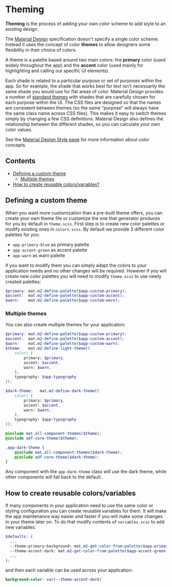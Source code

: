 # Theming

**Theming** is the process of adding your own color scheme to add style to an existing design.

The [Material Design](https://material.io/guidelines/material-design/introduction.html) specification doesn't specify a single color scheme. Instead it uses the concept of color **themes** to allow designers some flexibility in their choice of colors.

A theme is a palette based around two main colors: the **primary** color (used widely throughout the app) and the **accent** color (used mainly for highlighting and calling out specific UI elements).

Each shade is related to a particular purpose or set of purposes within the app. So for example, the shade that works best for text isn't necessarily the same shade you would use for flat areas of color. Material Design provides a number of [standard themes](https://material.io/guidelines/style/color.html#color-themes)
with shades that are carefully chosen for each purpose within the UI. The CSS files are designed so that the names are consistent between themes (so the same "purpose" will always have the same class name across CSS files). This makes it easy to switch themes simply by changing a few CSS definitions. Material Design also defines the relationship between the different shades, so you can calculate your own color values.

See the [Material Design Style page](https://material.io/guidelines/style/color.html#) for more information about color concepts.

## Contents
- [Defining a custom theme](#defining-a-custom-theme)
    - [Multiple themes](#multiple-themes)
- [How to create reusable colors/variables?](#how-to-create-reusable-colorsvariables)

## Defining a custom theme

When you want more customization than a pre-built theme offers, you can create your own theme file or customize the one that generator produces for you by default in `theme.scss`. First step is to create new color palettes or modify existing ones in `colors.scss`. By default we provide 3 different color palettes for you:
* `app-primary-blue` as primary palette
* `app-accent-green` as accent palette
* `app-warn` as warn palette

if you want to modify them you can simply adapt the colors to your application needs and no other changes will be required. However if you will create new color palettes you will need to modify `theme.scss` to use newly created palettes:

```scss
$primary: mat.m2-define-palette($app-custom-primary);
$accent:  mat.m2-define-palette($app-custom-accent);
$warn:    mat.m2-define-palette($app-custom-warn);
```

### Multiple themes

You can also create multiple themes for your application:

```scss
$primary: mat.m2-define-palette($app-custom-primary);
$accent:  mat.m2-define-palette($app-custom-accent);
$warn:    mat.m2-define-palette($app-custom-warn);
$theme:   mat.m2-define-light-theme((
    color: (
        primary: $primary,
        accent: $accent,
        warn: $warn,
    ),
    typography: $app-typography
));

$dark-theme:   mat.m2-define-dark-theme((
    color: (
        primary: $primary,
        accent: $accent,
        warn: $warn,
    ),
    typography: $app-typography
));

@include mat.all-component-themes($theme);
@include adf-core-theme($theme);

.app-dark-theme {
    @include mat.all-component-themes($dark-theme);
    @include adf-core-theme($dark-theme);
}
```
Any component with the `app-dark-theme` class will use the dark theme, while other components will fall back to the default.


## How to create reusable colors/variables
If many components in your application need to use the same color or styling configuration you can create reusable variables for them. It will make the app maintenance way easier and faster if you will make some changes in your theme later on. To do that modify contents of `variables.scss` to add new variables:
```scss
$defaults: (
  ...
  --theme-primary-background: mat.m2-get-color-from-palette($app-primary-blue, 100),
  --theme-accent-dark: mat.m2-get-color-from-palette($app-accent-green, 900),
  ...
);
```

and then each variable can be used across your application:
```scss
background-color: var(--theme-accent-dark)
```

